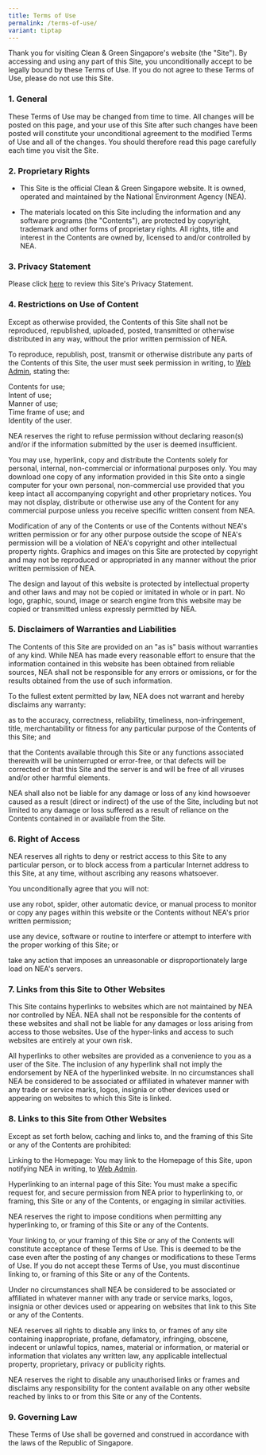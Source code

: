 ```yaml
---
title: Terms of Use
permalink: /terms-of-use/
variant: tiptap
---
```

<p>Thank you for visiting Clean &amp; Green Singapore's website (the "Site").
By accessing and using any part of this Site, you unconditionally accept
to be legally bound by these Terms of Use. If you do not agree to these
Terms of Use, please do not use this Site.</p>
<h3><strong>1. General</strong></h3>
<p>These Terms of Use may be changed from time to time. All changes will
be posted on this page, and your use of this Site after such changes have
been posted will constitute your unconditional agreement to the modified
Terms of Use and all of the changes. You should therefore read this page
carefully each time you visit the Site.</p>
<h3><strong>2. Proprietary Rights</strong></h3>
<ul data-tight="true" class="tight">
<li>
<p>This Site is the official Clean &amp; Green Singapore website. It is owned,
operated and maintained by the National Environment Agency (NEA).</p>
</li>
<li>
<p>The materials located on this Site including the information and any software
programs (the "Contents"), are protected by copyright, trademark and other
forms of proprietary rights. All rights, title and interest in the Contents
are owned by, licensed to and/or controlled by NEA.</p>
</li>
</ul>
<h3><strong>3. Privacy Statement</strong></h3>
<p>Please click <a href="https://www.cgs.gov.sg/privacy-statement" rel="noopener noreferrer nofollow" target="_blank">here</a> to
review this Site's Privacy Statement.</p>
<h3><strong>4. Restrictions on Use of Content</strong></h3>
<p>Except as otherwise provided, the Contents of this Site shall not be reproduced,
republished, uploaded, posted, transmitted or otherwise distributed in
any way, without the prior written permission of NEA.</p>
<p>To reproduce, republish, post, transmit or otherwise distribute any parts
of the Contents of this Site, the user must seek permission in writing,
to&nbsp;<a href="mailto:chia_soong_ming@nea.gov.sg" rel="noopener noreferrer nofollow" target="_blank">Web Admin</a>,&nbsp;stating
the:</p>
<p>Contents for use;
<br>Intent of use;
<br>Manner of use;
<br>Time frame of use; and
<br>Identity of the user.</p>
<p>NEA reserves the right to refuse permission without declaring reason(s)
and/or if the information submitted by the user is deemed insufficient.</p>
<p>You may use, hyperlink, copy and distribute the Contents solely for personal,
internal, non-commercial or informational purposes only. You may download
one copy of any information provided in this Site onto a single computer
for your own personal, non-commercial use provided that you keep intact
all accompanying copyright and other proprietary notices. You may not display,
distribute or otherwise use any of the Content for any commercial purpose
unless you receive specific written consent from NEA.</p>
<p>Modification of any of the Contents or use of the Contents without NEA's
written permission or for any other purpose outside the scope of NEA's
permission will be a violation of NEA's copyright and other intellectual
property rights. Graphics and images on this Site are protected by copyright
and may not be reproduced or appropriated in any manner without the prior
written permission of NEA.</p>
<p>The design and layout of this website is protected by intellectual property
and other laws and may not be copied or imitated in whole or in part. No
logo, graphic, sound, image or search engine from this website may be copied
or transmitted unless expressly permitted by NEA.</p>
<h3><strong>5. Disclaimers of Warranties and Liabilities</strong></h3>
<p>The Contents of this Site are provided on an "as is" basis without warranties
of any kind. While NEA has made every reasonable effort to ensure that
the information contained in this website has been obtained from reliable
sources, NEA shall not be responsible for any errors or omissions, or for
the results obtained from the use of such information.</p>
<p>To the fullest extent permitted by law, NEA does not warrant and hereby
disclaims any warranty:</p>
<p>as to the accuracy, correctness, reliability, timeliness, non-infringement,
title, merchantability or fitness for any particular purpose of the Contents
of this Site; and</p>
<p>that the Contents available through this Site or any functions associated
therewith will be uninterrupted or error-free, or that defects will be
corrected or that this Site and the server is and will be free of all viruses
and/or other harmful elements.</p>
<p>NEA shall also not be liable for any damage or loss of any kind howsoever
caused as a result (direct or indirect) of the use of the Site, including
but not limited to any damage or loss suffered as a result of reliance
on the Contents contained in or available from the Site.</p>
<h3><strong>6. Right of Access</strong></h3>
<p>NEA reserves all rights to deny or restrict access to this Site to any
particular person, or to block access from a particular Internet address
to this Site, at any time, without ascribing any reasons whatsoever.</p>
<p>You unconditionally agree that you will not:</p>
<p>use any robot, spider, other automatic device, or manual process to monitor
or copy any pages within this website or the Contents without NEA's prior
written permission;</p>
<p>use any device, software or routine to interfere or attempt to interfere
with the proper working of this Site; or</p>
<p>take any action that imposes an unreasonable or disproportionately large
load on NEA's servers.</p>
<h3><strong>7. Links from this Site to Other Websites</strong></h3>
<p>This Site contains hyperlinks to websites which are not maintained by
NEA nor controlled by NEA. NEA shall not be responsible for the contents
of these websites and shall not be liable for any damages or loss arising
from access to those websites. Use of the hyper-links and access to such
websites are entirely at your own risk.</p>
<p>All hyperlinks to other websites are provided as a convenience to you
as a user of the Site. The inclusion of any hyperlink shall not imply the
endorsement by NEA of the hyperlinked website. In no circumstances shall
NEA be considered to be associated or affiliated in whatever manner with
any trade or service marks, logos, insignia or other devices used or appearing
on websites to which this Site is linked.</p>
<h3><strong>8. Links to this Site from Other Websites</strong></h3>
<p>Except as set forth below, caching and links to, and the framing of this
Site or any of the Contents are prohibited:</p>
<p>Linking to the Homepage: You may link to the Homepage of this Site, upon
notifying NEA in writing, to <a href="mailto:chia_soong_ming@nea.gov.sg" rel="noopener noreferrer nofollow" target="_blank">Web Admin</a>.</p>
<p>Hyperlinking to an internal page of this Site: You must make a specific
request for, and secure permission from NEA prior to hyperlinking to, or
framing, this Site or any of the Contents, or engaging in similar activities.</p>
<p>NEA reserves the right to impose conditions when permitting any hyperlinking
to, or framing of this Site or any of the Contents.</p>
<p>Your linking to, or your framing of this Site or any of the Contents will
constitute acceptance of these Terms of Use. This is deemed to be the case
even after the posting of any changes or modifications to these Terms of
Use. If you do not accept these Terms of Use, you must discontinue linking
to, or framing of this Site or any of the Contents.</p>
<p>Under no circumstances shall NEA be considered to be associated or affiliated
in whatever manner with any trade or service marks, logos, insignia or
other devices used or appearing on websites that link to this Site or any
of the Contents.</p>
<p>NEA reserves all rights to disable any links to, or frames of any site
containing inappropriate, profane, defamatory, infringing, obscene, indecent
or unlawful topics, names, material or information, or material or information
that violates any written law, any applicable intellectual property, proprietary,
privacy or publicity rights.</p>
<p>NEA reserves the right to disable any unauthorised links or frames and
disclaims any responsibility for the content available on any other website
reached by links to or from this Site or any of the Contents.</p>
<h3><strong>9. Governing Law</strong></h3>
<p>These Terms of Use shall be governed and construed in accordance with
the laws of the Republic of Singapore.
<br>
</p>
<p>
<br>
<br>
<br>
</p>
<p>
<br>
</p>
<p></p>